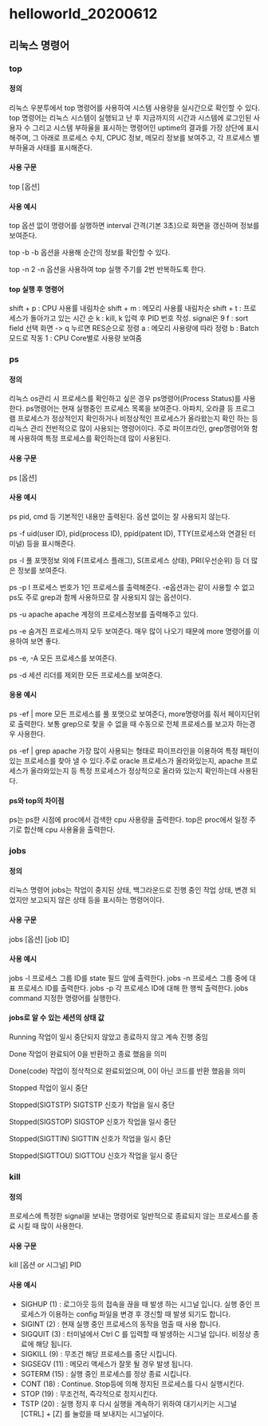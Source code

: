 # helloworld_20200612


## 리눅스 명령어
### top
#### 정의
리눅스 우분투에서 top 명령어를 사용하여 시스템 사용량을 실시간으로 확인할 수 있다.
top 명령어는 리눅스 시스템이 실행되고 난 후 지금까지의 시간과 시스템에 로그인된 사용자 수 그리고 시스템 부하율을 표시하는 명령어인 uptime의 결과를 가장 상단에 표시해주며, 그 아래로 프로세스 수치, CPUC 정보, 메모리 정보를 보여주고, 각 프로세스 별 부하율과 사태를 표시해준다.
#### 사용 구문
top [옵션]
#### 사용 예시
top
옵션 없이 명령어를 실행하면 interval 간격(기본 3초)으로 화면을 갱신하며 정보를 보여준다.

top -b
-b 옵션을 사용해 순간의 정보를 확인할 수 있다.

top -n 2
-n 옵션을 사용하여 top 실행 주기를 2번 반복하도록 한다.

#### top 실행 후 명령어
shift + p : CPU 사용률 내림차순
shift + m : 메모리 사용률 내림차순
shift + t : 프로세스가 돌아가고 있는 시간 순
k : kill, k 입력 후 PID 번호 작성. signal은 9
f : sort field 선택 화면 -> q 누르면 RES순으로 정령
a : 메모리 사용량에 따라 정령
b : Batch 모드로 작동
1 : CPU Core별로 사용량 보여줌

### ps
#### 정의
리눅스 os관리 시 프로세스를 확인하고 싶은 경우 ps명령어(Process Status)를 사용한다. ps명령어는 현재 실행중인 프로세스 목록을 보여준다. 아파치, 오라클 등 프로그램 프로세스가 정상적인지 확인하거나 비정상적인 프로세스가 올라왔는지 확인 하는 등 리눅스 관리 전반적으로 많이 사용되는 명령어이다. 주로 파이프라인, grep명령어와 함께 사용하여 특정 프로세스를 확인하는데 많이 사용된다.
#### 사용 구문
ps [옵션]
#### 사용 예시
ps
pid, cmd 등 기본적인 내용만 출력된다. 옵션 없이는 잘 사용되지 않는다.

ps -f
uid(user ID), pid(process ID), ppid(patent ID), TTY(프로세스와 연결된 터미널) 등을 표시해준다.

ps -l
풀 포맷정보 외에 F(프로세스 플래그), S(프로세스 상태), PRI(우선순위) 등 더 많은 정보를 보여준다.

ps -p l
프로세스 번호가 1인 프로세스를 출력해준다. -e옵션과는 같이 사용할 수 없고 ps도 주로 grep과 함께 사용하므로 잘 사용되지 않는 옵션이다.

ps -u apache
apache 계정의 프로세스정보를 출력해주고 있다.

ps -e
숨겨진 프로세스까지 모두 보여준다. 매우 많이 나오기 때문에 more 명령어를 이용하여 보면 좋다.

ps -e, -A
모든 프로세스를 보여준다.

ps -d 
세션 리더를 제외한 모든 프로세스를 보여준다.

#### 응용 예시
ps -ef | more
모든 프로세스를 풀 포맷으로 보여준다, more명령어를 줘서 페이지단위로 출력한다. 보통 grep으로 찾을 수 없을 때 수동으로 전체 프로세스를 보고자 하는경우 사용한다.

 ps -ef | grep apache
가장 많이 사용되는 형태로 파이프라인을 이용하여 특정 패턴이 있는 프로세스를 찾아 낼 수 있다.주로 oracle 프로세스가 올라와있는지, apache 프로세스가 올라와있는지 등 특정 프로세스가 정상적으로 올라와 있는지 확인하는데 사용된다.

#### ps와 top의 차이점
ps는 ps한 시점에 proc에서 검색한 cpu 사용량을 출력한다.
top은 proc에서 일정 주기로 합산해 cpu 사용율을 출력한다.

### jobs
#### 정의
리눅스 명령어 jobs는 작업이 중지된 상태, 백그라운드로 진행 중인 작업 상태, 변경 되었지만 보고되지 않은 상태 등을 표시하는 명령어이다. 
#### 사용 구문
jobs [옵션] [job ID]
#### 사용 예시
jobs -l
프로세스 그룹 ID를 state 필드 앞에 출력한다.
jobs -n
프로세스 그룹 중에 대표 프로세스 ID를 출력한다.
jobs -p
각 프로세스 ID에 대해 한 행씩 출력한다.
jobs command
지정한 명령어를 실행한다.
#### jobs로 알 수 있는 세션의 상태 값
Running
작업이 일시 중단되지 않았고 종료하지 않고 계속 진행 중임

Done
작업이 완료되어 0을 반환하고 종료 했음을 의미

Done(code)
작업이 정삭적으로 완료되었으며, 0이 아닌 코드를 반환 했음을 의미

Stopped
작업이 일시 중단

Stopped(SIGTSTP)
SIGTSTP 신호가 작업을 일시 중단

Stopped(SIGSTOP)
SIGSTOP 신호가 작업을 일시 중단

Stopped(SIGTTIN)
SIGTTIN 신호가 작업을 일시 중단

Stopped(SIGTTOU)
SIGTTOU 신호가 작업을 일시 중단

### kill
#### 정의
프로세스에 특정한 signal을 보내는 명령어로 일반적으로 종료되지 않는 프로세스를 종료 시킬 때 많이 사용한다.
#### 사용 구문
kill [옵션 or 시그널] PID
#### 사용 예시
- SIGHUP (1) : 로그아웃 등의 접속을 끊을 때 발생 하는 시그널 입니다. 실행 중인 프로세스가 이용하는 config 파일을 변경 후 갱신할 때 발생 되기도 합니다.
- SIGINT (2) : 현재 실행 중인 프로세스의 동작을 멈출 때 사용 합니다.
- SIGQUIT (3) : 터미널에서 Ctrl C 를 입력할 때 발생하는 시그널 입니다. 비정상 종료에 해당 됩니다.
- SIGKILL (9) : 무조건 해당 프로세스를 중단 시킵니다.
- SIGSEGV (11) : 메모리 액세스가 잘못 될 경우 발생 됩니다.
- SGTERM (15) : 실행 중인 프로세스를 정상 종료 시킵니다.
- CONT (18) : Continue. Stop등에 의해 정지된 프로세스를 다시 실행시킨다. 
- STOP (19) : 무조건적, 즉각적으로 정지시킨다.
- TSTP (20) : 실행 정지 후 다시 실행을 계속하기 위하여 대기시키는 시그널 [CTRL] + [Z] 를 눌렀을 때 보내지는 시그널이다.
